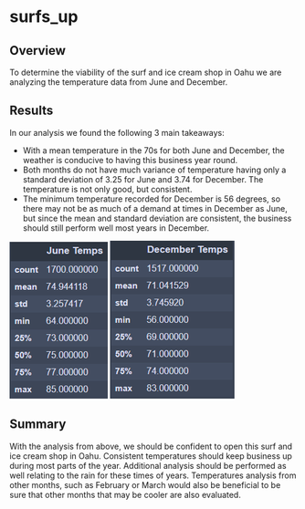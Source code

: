 # surfs_up

## Overview
To determine the viability of the surf and ice cream shop in Oahu we are analyzing the temperature data from June and December.

## Results
In our analysis we found the following 3 main takeaways:

 - With a mean temperature in the 70s for both June and December, the weather is conducive to having this business year round.
 - Both months do not have much variance of temperature having only a standard deviation of 3.25 for June and 3.74 for December. The temperature is not only good, but consistent.
 - The minimum temperature recorded for December is 56 degrees, so there may not be as much of a demand at times in December as June, but since the mean and standard deviation are consistent, the business should still perform well most years in December.
 
 ![june_temps](/June_Temps.PNG) ![dec_temps](/Dec_Temps.PNG)

## Summary
With the analysis from above, we should be confident to open this surf and ice cream shop in Oahu. Consistent temperatures should keep business up during most parts of the year. Additional analysis should be performed as well relating to the rain for these times of years. Temperatures analysis from other months, such as February or March would also be beneficial to be sure that other months that may be cooler are also evaluated.